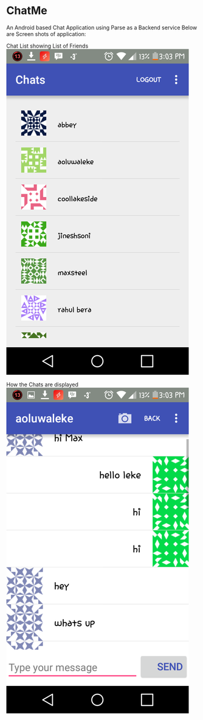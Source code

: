 # ChatMe
An Android based Chat Application using Parse as a Backend service
Below are Screen shots of application:

Chat List showing List of Friends 
![Alt text](https://github.com/ainaleke/ChatMe/blob/master/app/screenshots/Screenshot_2016-01-23-15-03-04.png "Optional title")

How the Chats are displayed
![Alt text](https://github.com/ainaleke/ChatMe/blob/master/app/screenshots/Screenshot_2016-01-23-15-03-26.png "Optional title")
